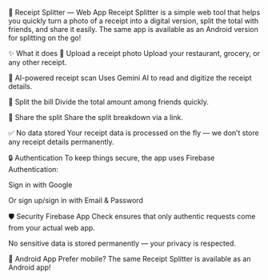 🧾 Receipt Splitter — Web App
Receipt Splitter is a simple web tool that helps you quickly turn a photo of a receipt into a digital version, split the total with friends, and share it easily.
The same app is available as an Android version for splitting on the go!

✨ What it does
📸 Upload a receipt photo
Upload your restaurant, grocery, or any other receipt.

🤖 AI-powered receipt scan
Uses Gemini AI to read and digitize the receipt details.

👥 Split the bill
Divide the total amount among friends quickly.

🔗 Share the split
Share the split breakdown via a link.

✅ No data stored
Your receipt data is processed on the fly — we don’t store any receipt details permanently.

🔒 Authentication
To keep things secure, the app uses Firebase Authentication:

Sign in with Google

Or sign up/sign in with Email & Password

🛡️ Security
Firebase App Check ensures that only authentic requests come from your actual web app.

No sensitive data is stored permanently — your privacy is respected.

📱 Android App
Prefer mobile? The same Receipt Splitter is available as an Android app!


